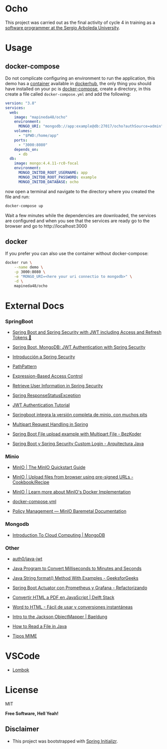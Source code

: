 # Ocho

This project was carried out as the final activity of cycle 4 in training as a [software programmer at the Sergio Arboleda University](https://www.usergioarboleda.edu.co/noticias/la-sergio-hara-parte-de-mision-tic-2022-el-programa-para-capacitar-a-mas-de-50-mil-colombianos-en-habilidades-y-competencias-4-0/).

# Usage

## docker-compose

Do not complicate configuring an environment to run the application, this demo has a [container](https://hub.docker.com/r/mapineda48/ocho) available in [dockerhub](https://hub.docker.com/), the only thing you should have installed on your pc is [docker-compose](https://docs.docker.com/compose/), create a directory, in this create a file called `docker-compose.yml` and add the following:

```yml
version: "3.8"
services: 
  web:
    image: "mapineda48/ocho"
    environment:
      MONGO_URI: "mongodb://app:example@db:27017/ocho?authSource=admin"
    volumes:
      - "$PWD:/home/app"
    ports:
      - "3000:8080"
    depends_on:
      - db
  db:
    image: mongo:4.4.11-rc0-focal
    environment:
      MONGO_INITDB_ROOT_USERNAME: app
      MONGO_INITDB_ROOT_PASSWORD: example
      MONGO_INITDB_DATABASE: ocho

```
now open a terminal and navigate to the directory where you created the file and run:

```sh
docker-compose up
```
Wait a few minutes while the dependencies are downloaded, the services are configured and when you see that the services are ready go to the browser and go to http://localhost:3000

## docker

If you prefer you can also use the container without docker-compose:

```sh
docker run \
    --name demo \
    -p 3000:8080 \
    -e "MONGO_URI=<here your uri connectio to mongodb>" \
    -d \
    mapineda48/ocho
```

# External Docs

### SpringBoot

- [Spring Boot and Spring Security with JWT including Access and Refresh Tokens 🔑](https://www.youtube.com/watch?v=VVn9OG9nfH0)

- [Spring Boot, MongoDB: JWT Authentication with Spring Security](https://www.bezkoder.com/spring-boot-jwt-auth-mongodb/)

- [Introducción a Spring Security](https://www.adictosaltrabajo.com/2020/05/21/introduccion-a-spring-security/)

- [PathPattern](https://docs.spring.io/spring-framework/docs/current/javadoc-api/org/springframework/web/util/pattern/PathPattern.html)

- [Expression-Based Access Control](https://docs.spring.io/spring-security/site/docs/3.0.x/reference/el-access.html)

- [Retrieve User Information in Spring Security](https://www.baeldung.com/get-user-in-spring-security)

- [Spring ResponseStatusException](https://www.baeldung.com/spring-response-status-exception)

- [JWT Authentication Tutorial](https://www.svlada.com/jwt-token-authentication-with-spring-boot/)

- [Springboot integra la versión completa de minio, con muchos pits](https://www.jianshu.com/p/403eaf7d401c)

- [Multipart Request Handling in Spring](https://www.baeldung.com/sprint-boot-multipart-requests)

- [Spring Boot File upload example with Multipart File - BezKoder](https://www.bezkoder.com/spring-boot-file-upload/)

- [Spring Boot y Spring Security Custom Login - Arquitectura Java](https://www.arquitecturajava.com/spring-boot-y-spring-security-custom-login/)

### Minio

- [MinIO | The MinIO Quickstart Guide](https://docs.min.io/docs/minio-quickstart-guide.html)

- [MinIO | Upload files from browser using pre-signed URLs - Cookbook/Recipe](https://docs.min.io/docs/upload-files-from-browser-using-pre-signed-urls.html)

- [MinIO | Learn more about MinIO's Docker Implementation](https://docs.min.io/docs/minio-docker-quickstart-guide.html)

- [docker-compose.yml](https://raw.githubusercontent.com/minio/minio/master/docs/orchestration/docker-compose/docker-compose.yaml)

- [Policy Management — MinIO Baremetal Documentation](https://docs.min.io/minio/baremetal/security/minio-identity-management/policy-based-access-control.html)

### Mongodb

- [Introduction To Cloud Computing | MongoDB](https://www.mongodb.com/cloud-database/cloud-computing)

### Other

- [auth0/java-jwt](https://github.com/auth0/java-jwt)

- [Java Program to Convert Milliseconds to Minutes and Seconds](https://www.programiz.com/java-programming/examples/milliseconds-minutes-seconds)

- [Java String format() Method With Examples - GeeksforGeeks](https://www.geeksforgeeks.org/java-string-format-method-with-examples/)

- [Spring Boot Actuator con Prometheus y Grafana - Refactorizando](https://refactorizando.com/spring-boot-actuator-prometheus-grafana/)

- [Convertir HTML a PDF en JavaScript | Delft Stack](https://www.delftstack.com/es/howto/javascript/javascript-convert-html-to-pdf/#:~:text=Utilice%20la%20biblioteca%20jsPDF%20para%20convertir%20HTML%20a%20PDF,-En%20este%20m%C3%A9todo&text=Verifique%20el%20c%C3%B3digo%20a%20continuaci%C3%B3n.&text=Copy%20var%20source%20%3D%20window.,landscape'%20%7D\)%3B%20doc.)

- [Word to HTML - Fácil de usar y conversiones instantáneas](https://wordtohtml.net/)

- [Intro to the Jackson ObjectMapper | Baeldung](https://www.baeldung.com/jackson-object-mapper-tutorial)

- [How to Read a File in Java](https://www.baeldung.com/reading-file-in-java)

- [Tipos MIME](https://developer.mozilla.org/es/docs/Web/HTTP/Basics_of_HTTP/MIME_types)

# VSCode

- [Lombok](https://projectlombok.org/setup/vscode)

# License

MIT

**Free Software, Hell Yeah!**

## Disclaimer

- This project was bootstrapped with [Spring Initializr](https://start.spring.io/).
